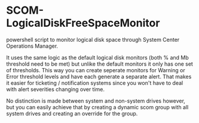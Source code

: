 # SCOM-LogicalDiskFreeSpaceMonitor
powershell script to monitor logical disk space through System Center Operations Manager.

It uses the same logic as the default logical disk monitors (both % and Mb threshold need to be met) but unlike the default monitors it only has one set of thresholds. This way you can create seperate monitors for Warning or Error threshold levels and have each generate a separate alert. That makes it easier for ticketing / notification systems since you won't have to deal with alert severities changing over time.

No distinction is made between system and non-system drives however, but you can easily achieve that by creating a dynamic scom group with all system drives and creating an override for the group.

